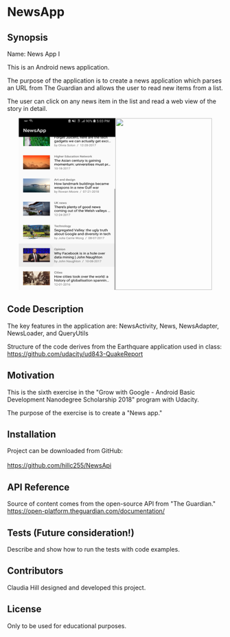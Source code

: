 # NewsApp

## Synopsis

Name: News App I

This is an Android news application.

The purpose of the application is to create a news application which parses an URL from The Guardian and allows the user to read
new items from a list. 

The user can click on any news item in the list and read a web view of the story in detail.

<p align="center">
 <kbd><img width="225" height="399" src="readme_assets/NewsAppf.jpg"></kbd><kbd><img width="225" height="399" src="readme_assets/NewsApp2.png"></kbd>
</p>

## Code Description

The key features in the application are:  NewsActivity, News, NewsAdapter, NewsLoader, and QueryUtils

Structure of the code derives from the Earthquare application used in class:</br>
https://github.com/udacity/ud843-QuakeReport </br>


## Motivation

This is the sixth exercise in the "Grow with Google - Android Basic Development Nanodegree Scholarship 2018" program with Udacity.

The purpose of the exercise is to create a "News app."

## Installation

Project can be downloaded from GitHub:</br>  
https://github.com/hillc255/NewsApi </br>

## API Reference

Source of content comes from the open-source API from "The Guardian."</br>
https://open-platform.theguardian.com/documentation/ </br> 

## Tests (Future consideration!)

Describe and show how to run the tests with code examples.

## Contributors

Claudia Hill designed and developed this project.

## License

Only to be used for educational purposes.
